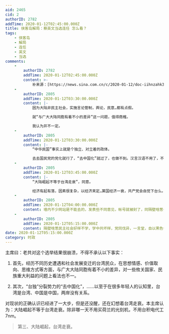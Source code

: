 ```yaml
---
aid: 2465
cid: 2
authorID: 2782
addTime: 2020-01-12T02:45:00.000Z
title: 侠客岛解局：蔡英文当选连任 怎么看？
tags:
    - 侠客岛
    - 解局
    - 连任
    - 英文
    - 当选
comments:
    -
        authorID: 2782
        addTime: 2020-01-12T02:45:00.000Z
        content: >-
            补来源：[https://news.sina.com.cn/c/2020-01-12/doc-iihnzahk3527270.shtml](https://news.sina.com.cn/c/2020-01-12/doc-iihnzahk3527270.shtml)
    -
        authorID: 2805
        addTime: 2020-01-12T03:30:00.000Z
        content: |-
            因为大陆非民主社会，实施言论管制，舆论，民意…都有点假。

            就“与广大大陆同胞有着不小的差异”这一问题，值得商榷。

            我认为并不一定。
    -
        authorID: 2805
        addTime: 2020-01-12T03:30:00.000Z
        content: |-
            “中华民国”事实上就是个独立、对立着的政体。

            去去国民党的党化就行了，“去中国化”就过了，也做不到。汉言汉语不用了，不祭祖了，不舞龙舞狮了…。
    -
        authorID: 2805
        addTime: 2020-01-12T03:45:00.000Z
        content: |-
            “大陆崛起不等于台湾走衰”，同意。

            经济有起有落，因素很复杂，以经济来定…黨国经济一衰，共产党会自觉下台么。
    -
        authorID: 2805
        addTime: 2020-01-12T04:00:00.000Z
        content: 墙内不少网站是不能去的，发表些不同意见，帐号就被封了，同隔壁啥葱一个尿样。
    -
        authorID: 2805
        addTime: 2020-01-12T05:15:00.000Z
        content: 隔壁啥葱民主社会好样不学，学中共坏样，党同伐异，一言堂，自以黑色伟光正，不要脸。
date: 2020-01-12T05:15:00.000Z
category: 时政
---
```


主席曰：老共对这个选举结果很崩溃，不得不承认以下事实：

1.  首先，经历不同历史遭遇和社会发展变迁的台湾民众，在思想情感、价值取向、思维方式等方面，与广大大陆同胞有着不小的差异，对一些攸关国家、民族重大利益的问题上看法也不一。
    
2.  其次，“台独”分裂势力的“去中国化”，……以至于在很多年轻人的认知里，台湾是台湾、中国是中国，两岸没有关系。
    

对现状的正确认识已经进了一大步，但是还没醒，还在幻想着台湾走衰。本主席认为：大陆崛起不等于台湾走衰。除非哪一天不用买荷兰的光刻机，不用台积电代工7nm。

> 第三、大陆崛起，台湾走衰。
